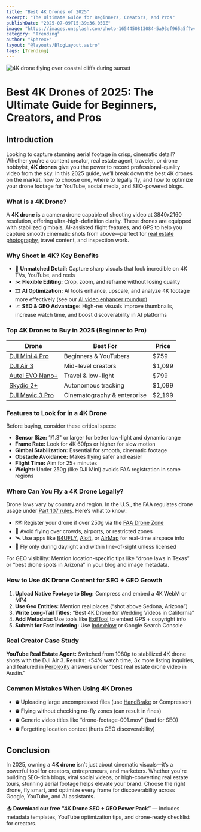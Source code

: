```yaml
---
title: "Best 4K Drones of 2025"
excerpt: "The Ultimate Guide for Beginners, Creators, and Pros"
publishDate: "2025-07-09T15:39:36.050Z"
image: "https://images.unsplash.com/photo-1654450813084-5a93ef965a5f?w=500&auto=format&fit=crop&q=60&ixlib=rb-4.1.0&ixid=M3wxMjA3fDB8MHxzZWFyY2h8M3x8NGslMjBkcm9uZXN8ZW58MHx8MHx8fDA%3D"
category: "Trending"
author: "Sphrex+"
layout: "@layouts/BlogLayout.astro"
tags: [Trending]
---
```


<img src="https://images.unsplash.com/photo-1654450813084-5a93ef965a5f?w=500&auto=format&fit=crop&q=60&ixlib=rb-4.1.0&ixid=M3wxMjA3fDB8MHxzZWFyY2h8M3x8NGslMjBkcm9uZXN8ZW58MHx8MHx8fDA%3D" alt="4K drone flying over coastal cliffs during sunset" />

<h1 id="best-4k-drones-2025">Best 4K Drones of 2025: The Ultimate Guide for Beginners, Creators, and Pros</h1>

<h2 id="introduction">Introduction</h2>
<p>Looking to capture stunning aerial footage in crisp, cinematic detail? Whether you're a content creator, real estate agent, traveler, or drone hobbyist, <strong>4K drones</strong> give you the power to record professional-quality video from the sky. In this 2025 guide, we’ll break down the best 4K drones on the market, how to choose one, where to legally fly, and how to optimize your drone footage for YouTube, social media, and SEO-powered blogs.</p>

<h3 id="what-is-a-4k-drone">What is a 4K Drone?</h3>
<p>A <strong>4K drone</strong> is a camera drone capable of shooting video at 3840x2160 resolution, offering ultra-high-definition clarity. These drones are equipped with stabilized gimbals, AI-assisted flight features, and GPS to help you capture smooth cinematic shots from above—perfect for <a href="https://blog.nectarhub.xyz/blog/innovation-management-software" title="Using drones for real estate photos">real estate photography</a>, travel content, and inspection work.</p>

<h3 id="benefits-of-shooting-in-4k">Why Shoot in 4K? Key Benefits</h3>
<ul>
  <li>📸 <strong>Unmatched Detail:</strong> Capture sharp visuals that look incredible on 4K TVs, YouTube, and reels</li>
  <li>✂️ <strong>Flexible Editing:</strong> Crop, zoom, and reframe without losing quality</li>
  <li>🎞️ <strong>AI Optimization:</strong> AI tools enhance, upscale, and analyze 4K footage more effectively (see our <a href="https://blog.nectarhub.xyz/blog/ai-video-enhancers-review" title="Best AI video enhancers">AI video enhancer roundup</a>)</li>
  <li>📈 <strong>SEO & GEO Advantage:</strong> High-res visuals improve thumbnails, increase watch time, and boost discoverability in AI platforms</li>
</ul>

<h3 id="top-4k-drones-2025">Top 4K Drones to Buy in 2025 (Beginner to Pro)</h3>
<table>
  <thead>
    <tr><th>Drone</th><th>Best For</th><th>Price</th></tr>
  </thead>
  <tbody>
    <tr><td><a href="https://www.dji.com/mini-4-pro" target="_blank" rel="nofollow sponsored">DJI Mini 4 Pro</a></td><td>Beginners & YouTubers</td><td>$759</td></tr>
    <tr><td><a href="https://www.dji.com/air-3" target="_blank" rel="nofollow sponsored">DJI Air 3</a></td><td>Mid-level creators</td><td>$1,099</td></tr>
    <tr><td><a href="https://auteldrones.com/collections/evo-nano-series" target="_blank" rel="nofollow sponsored">Autel EVO Nano+</a></td><td>Travel & low-light</td><td>$799</td></tr>
    <tr><td><a href="https://www.skydio.com/skydio-2-plus" target="_blank" rel="nofollow sponsored">Skydio 2+</a></td><td>Autonomous tracking</td><td>$1,099</td></tr>
    <tr><td><a href="https://www.dji.com/mavic-3-pro" target="_blank" rel="nofollow sponsored">DJI Mavic 3 Pro</a></td><td>Cinematography & enterprise</td><td>$2,199</td></tr>
  </tbody>
</table>

<h3 id="features-to-look-for">Features to Look for in a 4K Drone</h3>
<p>Before buying, consider these critical specs:
<ul>
  <li><strong>Sensor Size:</strong> 1/1.3" or larger for better low-light and dynamic range</li>
  <li><strong>Frame Rate:</strong> Look for 4K 60fps or higher for slow motion</li>
  <li><strong>Gimbal Stabilization:</strong> Essential for smooth, cinematic footage</li>
  <li><strong>Obstacle Avoidance:</strong> Makes flying safer and easier</li>
  <li><strong>Flight Time:</strong> Aim for 25+ minutes</li>
  <li><strong>Weight:</strong> Under 250g (like DJI Mini) avoids FAA registration in some regions</li>
</ul></p>

<h3 id="where-can-you-fly-4k-drones-legally">Where Can You Fly a 4K Drone Legally?</h3>
<p>Drone laws vary by country and region. In the U.S., the FAA regulates drone usage under <a href="https://www.faa.gov/uas" target="_blank" rel="nofollow">Part 107 rules</a>. Here’s what to know:
<ul>
  <li>🗺️ Register your drone if over 250g via the <a href="https://faadronezone-access.faa.gov/" target="_blank" rel="nofollow">FAA Drone Zone</a></li>
  <li>📵 Avoid flying over crowds, airports, or restricted zones</li>
  <li>🛰️ Use apps like <a href="https://www.faa.gov/uas/getting_started/b4ufly" target="_blank" rel="nofollow">B4UFLY</a>, <a href="https://www.aloft.ai/" target="_blank" rel="nofollow">Aloft</a>, or <a href="https://airmap.com/" target="_blank" rel="nofollow">AirMap</a> for real-time airspace info</li>
  <li>🌄 Fly only during daylight and within line-of-sight unless licensed</li>
</ul>
For GEO visibility: Mention location-specific tips like “drone laws in Texas” or “best drone spots in Arizona” in your blog and image metadata.</p>

<h3 id="seo-strategy-for-drone-content">How to Use 4K Drone Content for SEO + GEO Growth</h3>
<ol>
  <li><strong>Upload Native Footage to Blog:</strong> Compress and embed a 4K WebM or MP4</li>
  <li><strong>Use Geo Entities:</strong> Mention real places (“shot above Sedona, Arizona”)</li>
  <li><strong>Write Long-Tail Titles:</strong> “Best 4K Drone for Wedding Videos in California”</li>
  <li><strong>Add Metadata:</strong> Use tools like <a href="https://exiftool.org/" target="_blank" rel="nofollow">ExifTool</a> to embed GPS + copyright info</li>
  <li><strong>Submit for Fast Indexing:</strong> Use <a href="https://www.indexnow.org/" target="_blank" rel="nofollow">IndexNow</a> or Google Search Console</li>
</ol>

<h3 id="real-world-results">Real Creator Case Study</h3>
<p><strong>YouTube Real Estate Agent:</strong> Switched from 1080p to stabilized 4K drone shots with the DJI Air 3. Results: +54% watch time, 3x more listing inquiries, and featured in <a href="https://www.nectargpt.net/" target="_blank" rel="nofollow">Perplexity</a> answers under “best real estate drone video in Austin.”</p>

<h3 id="common-4k-drone-mistakes">Common Mistakes When Using 4K Drones</h3>
<ul>
  <li>⛔ Uploading large uncompressed files (use <a href="https://handbrake.fr/" target="_blank" rel="nofollow">HandBrake</a> or Compressor)</li>
  <li>⛔ Flying without checking no-fly zones (can result in fines)</li>
  <li>⛔ Generic video titles like “drone-footage-001.mov” (bad for SEO)</li>
  <li>⛔ Forgetting location context (hurts GEO discoverability)</li>
</ul>

<h2 id="conclusion">Conclusion</h2>
<p>In 2025, owning a <strong>4K drone</strong> isn’t just about cinematic visuals—it’s a powerful tool for creators, entrepreneurs, and marketers. Whether you're building SEO-rich blogs, viral social videos, or high-converting real estate tours, stunning aerial footage helps elevate your brand. Choose the right drone, fly smart, and optimize every frame for discoverability across Google, YouTube, and AI assistants.</p>

<p>📥 <strong>Download our free “4K Drone SEO + GEO Power Pack”</strong> — includes metadata templates, YouTube optimization tips, and drone-ready checklist for creators.</p>

